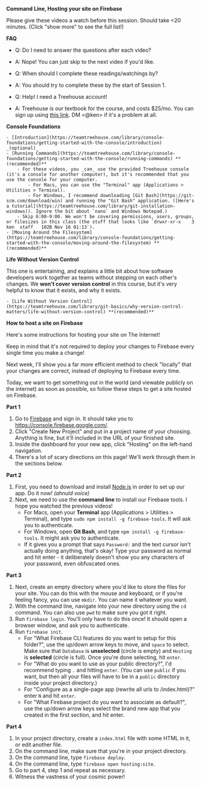 **Command Line, Hosting your site on Firebase**

Please give these videos a watch before this session. Should take <20 minutes. (Click "show more" to see the full list!)



**FAQ**

- Q: Do I need to answer the questions after each video?
- A: Nope! You can just skip to the next video if you'd like.

- Q: When should I complete these readings/watchings by?
- A: You should try to complete these by the start of Session 1.

- Q: Help! I need a Treehouse account!
- A: Treehouse is our textbook for the course, and costs $25/mo. You can sign up using [this link](http://referrals.trhou.se/kenhoff2). DM <@ken> if it's a problem at all.

**Console Foundations**

	- [Introduction](https://teamtreehouse.com/library/console-foundations/getting-started-with-the-console/introduction) _(optional)_
	- [Running Commands](https://teamtreehouse.com/library/console-foundations/getting-started-with-the-console/running-commands) **(recommended)**
		- For these videos, you _can_ use the provided Treehouse console (it's a console for another computer), but it's recommended that you use the console for your computer.
			- For Macs, you can use the "Terminal" app (Applications > Utilities > Terminal).
			- For Windows, I recommend downloading [Git Bash](https://git-scm.com/download/win) and running the "Git Bash" application. ([Here's a tutorial](https://teamtreehouse.com/library/git-installation-windows)). Ignore the bit about `nano` and Windows Notepad.)
		- Skip 6:00-9:00. We won't be covering permissions, users, groups, or filesizes in this class (the stuff that looks like `drwxr-xr-x    3 ken  staff   102B Nov 16 01:13`).
	- [Moving Around the Filesystem](https://teamtreehouse.com/library/console-foundations/getting-started-with-the-console/moving-around-the-filesystem) **(recommended)**



**Life Without Version Control**

This one is entertaining, and explains a little bit about how software developers work together as teams without stepping on each other's changes. We **won't cover version control** in this course, but it's very helpful to know that it exists, and why it exists.

	- [Life Without Version Control](https://teamtreehouse.com/library/git-basics/why-version-control-matters/life-without-version-control) **(recommended)**



**How to host a site on Firebase**

Here's some instructions for hosting your site on The Internet!

Keep in mind that it's not required to deploy your changes to Firebase every single time you make a change!

Next week, I'll show you a far more efficient method to check "locally" that your changes are correct, instead of deploying to Firebase every time.

Today, we want to get something out in the world (and viewable publicly on the internet) as soon as possible, so follow these steps to get a site hosted on Firebase.


**Part 1**

1. Go to [Firebase](https://firebase.google.com/) and sign in. It should take you to <https://console.firebase.google.com/>.
2. Click "Create New Project" and put in a project name of your choosing. Anything is fine, but it'll included in the URL of your finished site.
3. Inside the dashboard for your new app, click "Hosting" on the left-hand navigation.
4. There's a lot of scary directions on this page! We'll work through them in the sections below.


**Part 2**

1. First, you need to download and install [Node.js](https://nodejs.org/) in order to set up our app. Do it now! _(ahnuld voice)_
2. Next, we need to use the **command line** to install our Firebase tools. I hope you watched the previous videos!
	- For Macs, open your **Terminal** app (Applications > Utilities > Terminal), and type `sudo npm install -g firebase-tools`. It will ask you to authenticate.
	- For Windows, open **Git Bash**, and type `npm install -g firebase-tools`. It might ask you to authenticate.
	- If it gives you a prompt that says `Password:` and the text cursor isn't actually doing anything, that's okay! Type your password as normal and hit enter - it deliberately doesn't show you any characters of your password, even obfuscated ones.


**Part 3**

1. Next, create an empty directory where you'd like to store the files for your site. You can do this with the mouse and keyboard, or if you're feeling fancy, you can use `mkdir`. You can name it whatever you want.
2. With the command line, navigate into your new directory using the `cd` command. You can also use `pwd` to make sure you got it right.
3. Run `firebase login`. You'll only have to do this once! It should open a browser window, and ask you to authenticate.
4. Run `firebase init`.
	- For "What Firebase CLI features do you want to setup for this folder?", use the up/down arrow keys to move, and `space` to select. Make sure that `Database` is **unselected** (circle is empty) and `Hosting` is **selected** (circle is full). Once you're done selecting, hit `enter`.
	- For "What do you want to use as your public directory?", I'd recommend typing `.` and hitting `enter`. (You can use `public` if you want, but then all your files will have to be in a `public` directory inside your project directory.)
	- For "Configure as a single-page app (rewrite all urls to /index.html)?" enter `N` and hit `enter`.
	- For "What Firebase project do you want to associate as default?", use the up/down arrow keys select the brand new app that you created in the first section, and hit enter.


**Part 4**

1. In your project directory, create a `index.html` file with some HTML in it, or edit another file.
2. On the command line, make sure that you're in your project directory.
3. On the command line, type `firebase deploy`.
4. On the command line, type `firebase open hosting:site`.
5. Go to part 4, step 1 and repeat as necessary.
6. Witness the vastness of your cosmic power!
